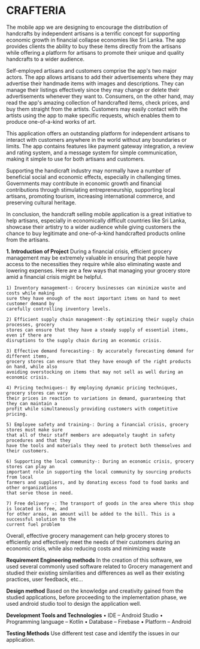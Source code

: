 # CRAFTERIA

The mobile app we are designing to encourage the distribution of handcrafts by independent
artisans is a terrific concept for supporting economic growth in financial collapse economies like
Sri Lanka. The app provides clients the ability to buy these items directly from the artisans while
offering a platform for artisans to promote their unique and quality handcrafts to a wider
audience.

Self-employed artisans and customers comprise the app's two major actors. The app allows
artisans to add their advertisements where they may advertise their handmade items with
images and descriptions. They can manage their listings effectively since they may change or
delete their advertisements whenever they want to. Consumers, on the other hand, may read
the app's amazing collection of handcrafted items, check prices, and buy them straight from the
artists. Customers may easily contact with the artists using the app to make specific requests,
which enables them to produce one-of-a-kind works of art.

This application offers an outstanding platform for independent artisans to interact with
customers anywhere in the world without any boundaries or limits. The app contains features
like payment gateway integration, a review and rating system, and a message system for simple
communication, making it simple to use for both artisans and customers.

Supporting the handicraft industry may normally have a number of beneficial social and
economic effects, especially in challenging times. Governments may contribute in economic
growth and financial contributions through stimulating entrepreneurship, supporting local
artisans, promoting tourism, increasing international commerce, and preserving cultural
heritage.

In conclusion, the handcraft selling mobile application is a great initiative to help artisans,
especially in economically difficult countries like Sri Lanka, showcase their artistry to a wider
audience while giving customers the chance to buy legitimate and one-of-a-kind handcrafted
products online from the artisans.


**1. Introduction of Project**
  During a financial crisis, efficient grocery management may be extremely valuable in ensuring
  that people have access to the necessities they require while also eliminating waste and lowering
  expenses. Here are a few ways that managing your grocery store amid a financial crisis might be
  helpful.
  
    1) Inventory management-: Grocery businesses can minimize waste and costs while making
    sure they have enough of the most important items on hand to meet customer demand by
    carefully controlling inventory levels.
    
    2) Efficient supply chain management-:By optimizing their supply chain processes, grocery
    stores can ensure that they have a steady supply of essential items, even if there are
    disruptions to the supply chain during an economic crisis.
    
    3) Effective demand forecasting-: By accurately forecasting demand for different items,
    grocery stores can ensure that they have enough of the right products on hand, while also
    avoiding overstocking on items that may not sell as well during an economic crisis.
    
    4) Pricing techniques-: By employing dynamic pricing techniques, grocery stores can vary
    their prices in reaction to variations in demand, guaranteeing that they can maintain a
    profit while simultaneously providing customers with competitive pricing.
    
    5) Employee safety and training-: During a financial crisis, grocery stores must make sure
    that all of their staff members are adequately taught in safety procedures and that they
    have the tools and materials they need to protect both themselves and their customers.
    
    6) Supporting the local community-: During an economic crisis, grocery stores can play an
    important role in supporting the local community by sourcing products from local
    farmers and suppliers, and by donating excess food to food banks and other organizations
    that serve those in need.
    
    7) Free delivery -: The transport of goods in the area where this shop is located is free, and
    for other areas, an amount will be added to the bill. This is a successful solution to the
    current fuel problem
  Overall, effective grocery management can help grocery stores to efficiently and effectively meet
  the needs of their customers during an economic crisis, while also reducing costs and minimizing
  waste
  
  
**Requirement Engineering methods**
  In the creation of this software, we used several commonly used software related to Grocery
  management and studied their existing similarities and differences as well as their existing
  practices, user feedback, etc...
  
  
**Design method**
  Based on the knowledge and creativity gained from the studied applications, before proceeding
  to the implementation phase, we used android studio tool to design the application well.
  
  
**Development Tools and Technologies**
  • IDE – Android Studio
  • Programming language – Kotlin
  • Database – Firebase
  • Platform – Android
  
  
**Testing Methods**
  Use different test case and identify the issues in our application.
 
  
